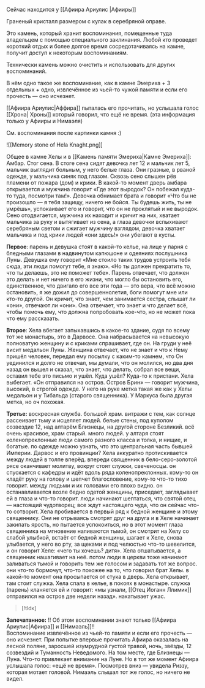 
Сейчас находится у [[Афиира Ариулис |Афииры]]

Граненый кристалл размером с кулак в серебряной оправе. 

Это камень, который хранит воспоминания, помещенные туда владельцем с помощью специального заклинания. Любой кто проведет короткий отдых и более долгое время сосредотачиваясь на камне, получит доступ к некоторым воспоминаниям. 

Технически камень можно очистить и использовать для других воспоминаний.

В нём одно такое же воспоминание, как в камне Эмериха + 3 отдельных + одно, извлечённое из чьей-то чужой памяти и если его прочесть — оно исчезнет. 


[[Афиира Ариулис|Аффира]] пыталась его прочитать, но услышала голос [[Хрона| Хроны]] который говорил, что ещё не время.  (эта информация только у Афииры и Нимаэля)

См. воспоминания после картинки камня :)

![[Memory stone of Hela Knaght.png]]

Общее в камне Хелы и в [[Камень памяти Эмериха|Камне Эмериха]]:  Амбар. Стог сена. В стоге сена сидят девочка лет 12 и мальчик лет 5, мальчик выглядит больным, у него белые глаза. Они гразные, в рваной одежде, у мальчика синяк под глазом. Сквозь сено слышен рёв пламени от пожара (дом) и крики. В какой-то момент дверь амбара открывается и мужчина говорит «Где этот выродок? Он побежал куда-то туда, посмотри там!». Девочка обнимает брата и говорит «Что бы не произошло — я тебя защищу, ничего не бойся. Ты будешь жить, ты не умрёшь», успокаивает его и говорит, что он не проклятый и не выродок. Сено отодвигается, мужчина их находит и кричит на них, хватает мальчика за руку и вытягивает из сена, а глаза девочки вспыхивают серебряным светом и сжигает мужчину взглядом, девочка хватает мальчика и под крики людей «они здесь!» они убегают в кусты.

**Первое**: парень и девушка стоят в какой-то келье, на лице у парня с бледными глазами в надвинутом капюшоне и одеяниях послушника Луны. Девушка ему говорит «Мне стоило таких трудов устроить тебя сюда, эти люди помогут тебе, я знаю». «Но ты должен прекратить то, что ты делаешь, это не поможет тебе». Парень отвечает, что должен это делать и нет ничего в его жизни, что могло бы остановить его, единственное, что двигало его все эти года — это вера, что всё можно остановить, я же дожил до совершеннолетия, боги помогут мне или кто-то другой. Он кричит, что знает, чем занимается сестра, слышат ли «они», отвечают ли «они». Она отвечает, что знает и что делает всё, чтобы помочь ему, что должна попробовать кое-что, но не может пока что ему рассказать.

**Второе**: Хела вбегает запыхавшись в какое-то здание, судя по всему тот же монастырь, это в Дарвосе. Она набрасывается на невысокую полноватую женщину и с криками спрашивает, где он. На груди у неё висит медальон Луны. Женщина отвечает, что не знает и что к Нему пришёл человек, передал ему посылку с каким-то камнем, что Он уединился и долго не отвечал, мы думали, что он молился, но два дня назад он вышел и сказал, что знает, что делать, собрал все вещи, оставил тебе это письмо и ушёл. Куда ушёл? Куда-то к пристани. Хела выбегает. «Он отправился на остров. Остров Брин» — говорит мужчина, высокий, в строгой одежде. У него на руке метка такая же как у Хелы медальон и у Тибальда (старого священника). У Маркуса была другая метка, но оч похожая.

**Третье:** воскресная служба. большой храм. витражи с тем, как солнце рассеивает тьму и исцеляет людей. белые стены, под куполом созвездие 12, над алтарём Близнецы, на другой стороне Безликий. всё очень красивое, храм старый. много людей. у алтаря стоят коленопреклонные люди самого разного класса и толка, и нищие, и богатые. по одежде можно узнать, что это центральная часть бывшей Империи. Дарвос и его провинции? Хела аккуратно протискивается между людей в толпе вперёд. впереди священник в бело-серо-золотой рясе оканчивает молитву, вокруг стоят служки, свеченосцы. он спускается с кафедры и идёт вдоль ряда коленопреклонных. кому-то он кладёт руку на голову и шепчет благословение, кому-то что-то тихо говорит. между людьми и их головами его плохо видно. он останавливается возле бедно одетой женщины, приседает, заглядывает ей в глаза и что-то говорит. люди начинают шептаться, что святой отец — настоящий чудотворец; все ждут настоящего чуда, что он сейчас что-то сотворит. Хела пробивается в первый ряд к бедной женщине и этому священнику. Они не отрываясь смотрят друг на друга и в Хеле начинает закипать ярость, но пытается успокоиться, но в этот момент глаза священника на мгновение наливаются тьмой, он смотрит на Хелу со слабой улыбкой, встаёт от бедной женщины, шагает к Хеле, снова улыбается, у него во рту, за щеками и под челюстью что-то шевелится, и он говорит Хеле: «чего ты хочешь? дитя». Хела отшатывается, а священник нашагивает на неё. потом люди в церкви тоже начинают заливаться тьмой и говорить тем же голосом и задавать тот же вопрос. они что-то бормочут, что-то похожее на то, что говорил брат Хелы. в какой-то момент она просыпается от стука в дверь. Хела открывает, там стоит служка. Хела спала в келье, в покоях в монастыре. служка (парень) кланяется ей и говорит: «мы узнали, [[Отец Иоганн Ллимик]] отправился на остров две недели назад». накатывает ужас.
> [!tldк]

**Запечатанное:**  !! Об этом воспоминании знают только [[Афиира Ариулис|Афиира]] и [[Нимаэль]]!!    
Воспоминание извлечённое из чьей-то памяти и если его прочесть — оно исчезнет. При попытке впервые прочитать Афиира оказалась на лесной поляне, заросшей изумрудной густой травой, ночь, звёзды, 12 созвездий и Туманность Неведомого. На том месте, где Близнецы — Луна. Что-то привлекает внимание на Луне. Но в тот же момент Афиира услышала голос: «ещё не время». Посмотрев вниз — увидела Риззу, которая мотает головой. Нимаэль слышал тот же голос, но ничего не видел.